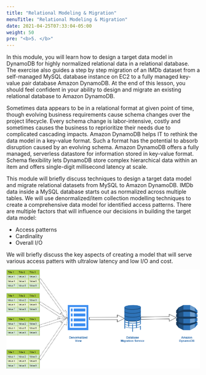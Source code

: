 ```yaml
---
title: "Relational Modeling & Migration"
menuTitle: "Relational Modeling & Migration"
date: 2021-04-25T07:33:04-05:00
weight: 50
pre: "<b>5. </b>"
---
```


In this module, you will learn how to design a target data model in DynamoDB for highly normalized relational data in a relational database.
The exercise also guides a step by step migration of an IMDb dataset from a self-managed MySQL database instance on EC2 to a fully managed key-value pair database Amazon DynamoDB.
At the end of this lesson, you should feel confident in your ability to design and migrate an existing relational database to Amazon DynamoDB.

Sometimes data appears to be in a relational format at given point of time, though evolving business requirements cause schema changes over the project lifecycle.
Every schema change is labor-intensive, costly and sometimes causes the business to reprioritize their needs due to complicated cascading impacts.
Amazon DynamoDB helps IT to rethink the data model in a key-value format. Such a format has the potential to absorb disruption caused by an evolving schema.
Amazon DynamoDB offers a fully managed, serverless datastore for information stored in key-value format.
Schema flexibility lets DynamoDB store complex hierarchical data within an item and offers single-digit millisecond latency at scale.

This module will briefly discuss techniques to design a target data model and migrate relational datasets from MySQL to Amazon DynamoDB. IMDb data inside a MySQL database starts out as normalized across multiple tables.
We will use denormalized/item collection modelling techniques to create a comprehensive data model for identified access patterns.
There are multiple factors that will influence our decisions in building the target data model:
  - Access patterns
  - Cardinality
  - Overall I/O

We will briefly discuss the key aspects of creating a model that will serve various access patters with ultralow latency and low I/O and cost.

![Final Deployment Architecture](/static/images/denormalization.png)
